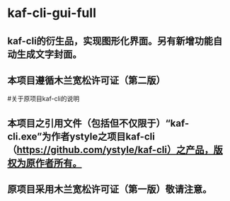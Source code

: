# kaf-cli-gui-full
## kaf-cli的衍生品，实现图形化界面。另有新增功能自动生成文字封面。
## 本项目遵循木兰宽松许可证（第二版）

#关于原项目kaf-cli的说明
## 本项目之引用文件（包括但不仅限于）“kaf-cli.exe”为作者ystyle之项目kaf-cli（https://github.com/ystyle/kaf-cli）之产品，版权为原作者所有。
## 原项目采用木兰宽松许可证（第一版）敬请注意。
